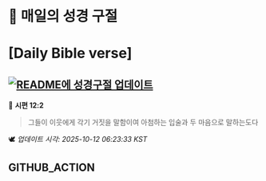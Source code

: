 # 🙏 매일의 성경 구절
# [Daily Bible verse]
## [![README에 성경구절 업데이트](https://github.com/DONGSUKA/first_test/actions/workflows/update-readme-bible.yml/badge.svg)](https://github.com/DONGSUKA/first_test/actions/workflows/update-readme-bible.yml)
<!-- START_BIBLE_VERSE -->
📖 **시편 12:2**
> 그들이 이웃에게 각기 거짓을 말함이여 아첨하는 입술과 두 마음으로 말하는도다

🕊️ _업데이트 시각: 2025-10-12 06:23:33 KST_
  <!-- END_BIBLE_VERSE -->
## GITHUB_ACTION
